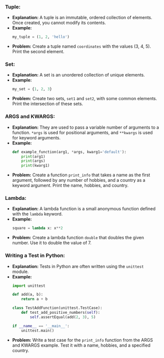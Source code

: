 ### Tuple:
- **Explanation:** A tuple is an immutable, ordered collection of elements. Once created, you cannot modify its contents.
- **Example:**
  ```python
  my_tuple = (1, 2, 'hello')
  ```
- **Problem:**
  Create a tuple named `coordinates` with the values (3, 4, 5). Print the second element.

### Set:
- **Explanation:** A set is an unordered collection of unique elements.
- **Example:**
  ```python
  my_set = {1, 2, 3}
  ```
- **Problem:**
  Create two sets, `set1` and `set2`, with some common elements. Print the intersection of these sets.

### ARGS and KWARGS:
- **Explanation:** They are used to pass a variable number of arguments to a function. `*args` is used for positional arguments, and `**kwargs` is used for keyword arguments.
- **Example:**
  ```python
  def example_function(arg1, *args, kwarg1='default'):
      print(arg1)
      print(args)
      print(kwarg1)
  ```
- **Problem:**
  Create a function `print_info` that takes a name as the first argument, followed by any number of hobbies, and a country as a keyword argument. Print the name, hobbies, and country.

### Lambda:
- **Explanation:** A lambda function is a small anonymous function defined with the `lambda` keyword.
- **Example:**
  ```python
  square = lambda x: x**2
  ```
- **Problem:**
  Create a lambda function `double` that doubles the given number. Use it to double the value of 7.

### Writing a Test in Python:
- **Explanation:** Tests in Python are often written using the `unittest` module.
- **Example:**
  ```python
  import unittest

  def add(a, b):
      return a + b

  class TestAddFunction(unittest.TestCase):
      def test_add_positive_numbers(self):
          self.assertEqual(add(2, 3), 5)

  if __name__ == '__main__':
      unittest.main()
  ```
- **Problem:**
  Write a test case for the `print_info` function from the ARGS and KWARGS example. Test it with a name, hobbies, and a specified country.